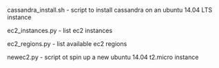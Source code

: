 cassandra_install.sh - script to install cassandra on an ubuntu 14.04 LTS instance

ec2_instances.py - list ec2 instances

ec2_regions.py - list available ec2 regions

newec2.py - script ot spin up a new ubuntu 14.04 t2.micro instance
